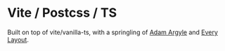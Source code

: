 # Vite / Postcss / TS

Built on top of vite/vanilla-ts, with a springling of [Adam Argyle](https://github.com/argyleink) and [Every Layout](https://every-layout.dev/).
